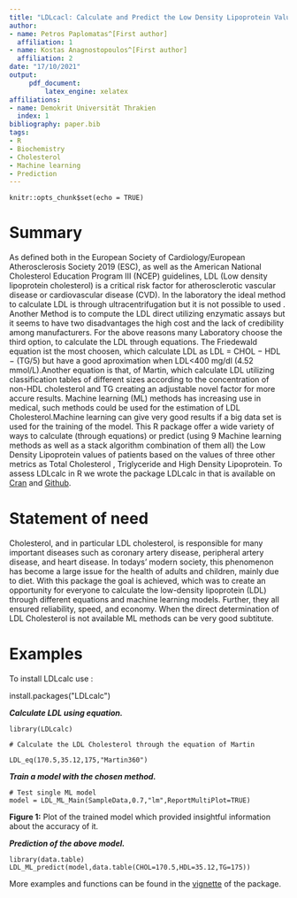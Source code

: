 ```yaml
---
title: "LDLcacl: Calculate and Predict the Low Density Lipoprotein Values"
author:
- name: Petros Paplomatas^[First author]
  affiliation: 1
- name: Kostas Anagnostopoulos^[First author]
  affiliation: 2
date: "17/10/2021"
output:
     pdf_document:
         latex_engine: xelatex
affiliations:
- name: Demokrit Universität Thrakien
  index: 1
bibliography: paper.bib
tags:
- R
- Biochemistry
- Cholesterol
- Machine learning
- Prediction
---
```


```{r setup, include=FALSE}
knitr::opts_chunk$set(echo = TRUE)
```

# Summary
Αs defined both in the European Society of Cardiology/European 
Atherosclerosis Society 2019 (ESC), as well as the  American National Cholesterol Education Program 
III (NCEP) guidelines, LDL (Low density lipoprotein cholesterol) is a critical risk factor for atherosclerotic vascular disease or cardiovascular disease (CVD). In the laboratory the ideal method to calculate LDL is through ultracentrifugation but it is not possible to used . Another Method is to compute the LDL direct utilizing enzymatic assays but it seems to have two disadvantages the high cost and the lack of credibility among manufacturers. For the above reasons many Laboratory choose the third option, to calculate the LDL through equations. The Friedewald equation ist the most choosen, which calculate LDL as LDL = CHOL − HDL − (TG/5) but have a good aproximation  when LDL<400 mg/dl (4.52 mmol/L).Another equation is that, of Martin, which calculate LDL utilizing classification tables of different sizes  according to the concentration of non-HDL cholesterol and TG creating an adjustable novel factor for more accure results.
Machine learning (ML) methods has increasing use in medical, such methods could be used for the estimation of LDL Cholesterol.Machine learning can give  very good results if a big data set is used for the training of the model.
This R package offer a wide variety of ways to calculate (through equations) or predict (using 9 Machine learning methods as well as a stack algorithm combination of them all) the Low Density Lipoprotein values of patients based on the values of three other metrics as Total Cholesterol , Triglyceride and High Density Lipoprotein.
To assess LDLcalc in R we wrote the package LDLcalc in that is available on  [Cran](https://cran.r-project.org/web/packages/LDLcalc/index.html) and  [Github](https://github.com/PaplomatasP/LDLcalculation/tree/main/LDLcalc).

# Statement of need

Cholesterol, and in particular LDL cholesterol, is responsible for many important diseases such as coronary artery disease, peripheral artery disease, and heart disease. In todays’ modern society, this phenomenon has become a large issue for the health of adults and children, mainly due to diet.
With this package the goal is achieved, which was to create an opportunity for everyone to calculate the low-density lipoprotein (LDL) through different equations and machine learning models. Further, they all ensured reliability, speed, and economy.
When the direct determination of LDL Cholesterol is not available  ML methods can be very good subtitute.

# Examples

To install LDLcalc use :


install.packages("LDLcalc")

***Calculate LDL using equation.***

```{r LDLcalceq}
library(LDLcalc)

# Calculate the LDL Cholesterol through the equation of Martin

LDL_eq(170.5,35.12,175,"Martin360")

```

***Train a model with the chosen method.***


```{r ML model, echo=FALSE}
# Test single ML model
model = LDL_ML_Main(SampleData,0.7,"lm",ReportMultiPlot=TRUE)

```



**Figure 1:** Plot of the trained model which provided insightful information about the accuracy of it.  



***Prediction of the above model.*** 

```{r ML predict, echo=FALSE}
library(data.table)
LDL_ML_predict(model,data.table(CHOL=170.5,HDL=35.12,TG=175))

```


More examples and functions can be found in the [vignette](https://sciencesandresearch.com/wp-content/uploads/2021/10/LDLcalcTutorial-1.pdf) of the package.

